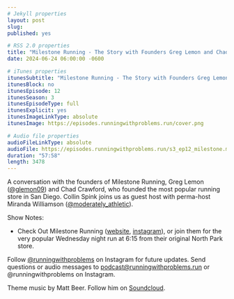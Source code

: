 ```yaml
---
# Jekyll properties
layout: post
slug:
published: yes

# RSS 2.0 properties
title: "Milestone Running - The Story with Founders Greg Lemon and Chad Crawford"
date: 2024-06-24 06:00:00 -0600

# iTunes properties
itunesSubtitle: "Milestone Running - The Story with Founders Greg Lemon and Chad Crawford"
itunesBlock: no
itunesEpisode: 12
itunesSeason: 3
itunesEpisodeType: full
itunesExplicit: yes
itunesImageLinkType: absolute
itunesImage: https://episodes.runningwithproblems.run/cover.png

# Audio file properties
audioFileLinkType: absolute
audioFile: https://episodes.runningwithproblems.run/s3_ep12_milestone.mp3
duration: "57:58"
length: 3478
---
```


A conversation with the founders of Milestone Running, Greg Lemon ([@glemon09](https://www.instagram.com/glemon09)) and Chad Crawford, who founded the most popular running store in San Diego. Collin Spink joins us as guest host with perma-host Miranda Williamson ([@moderately_athletic](https://www.instagram.com/moderately_athletic/)).

Show Notes:

- Check Out Milestone Running ([website](https://milestonerunning.com), [instagram](https://www.instagram.com/milestonerunning/)), or join them for the very popular Wednesday night run at 6:15 from their original North Park store.

Follow [@runningwithproblems](https://www.instagram.com/runningwithproblems/) on Instagram for future updates. Send questions or audio messages to podcast@runningwithproblems.run or @runningwithproblems on Instagram.

Theme music by Matt Beer. Follow him on [Soundcloud](https://soundcloud.com/mattbeermusic).
